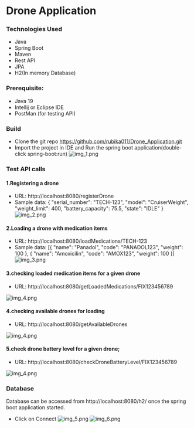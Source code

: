# Drone Application

### Technologies Used
- Java
- Spring Boot
- Maven
- Rest API
- JPA
- H2(In memory Database)

### Prerequisite:
- Java 19
- Intellij or Eclipse IDE
- PostMan (for testing API)

### Build
- Clone the git repo https://github.com/rubika011/Drone_Application.git
- Import the project in IDE and Run the spring boot application(double-click spring-boot:run)
![img_1.png](images/Springboot_run.PNG)

### Test API calls

#### 1.Registering a drone
    
- URL: http://localhost:8080/registerDrone
- Sample data:
{
    "serial_number": "TECH-123",
    "model": "CruiserWeight",
    "weight_limit": 400,
    "battery_capacity": 75.5,
    "state": "IDLE"
}
![img_2.png](images/RegisterDrone.PNG)

#### 2.Loading a drone with medication items
- URL: http://localhost:8080/loadMedications/TECH-123
- Sample data:
[{
    "name": "Panadol",
    "code": "PANADOL123",
    "weight": 100
  },
  {
    "name": "Amoxicilin",
    "code": "AMOX123",
    "weight": 100
}]
![img_3.png](images/LoadMedications.PNG)

#### 3.checking loaded medication items for a given drone 
- URL: http://localhost:8080/getLoadedMedications/FIX123456789

![img_4.png](images/getLoadedMedications.PNG)

#### 4.checking available drones for loading
- URL: http://localhost:8080/getAvailableDrones

![img_4.png](images/getAvailableDrones.PNG)

#### 5.check drone battery level for a given drone;
- URL: http://localhost:8080/checkDroneBatteryLevel/FIX123456789

![img_4.png](images/checkBatteryLevel.PNG)

### Database

Database can be accessed from http://localhost:8080/h2/ once the spring boot application started.
- Click on Connect
![img_5.png](images/database.PNG)
![img_6.png](images/databaseTables.PNG)
